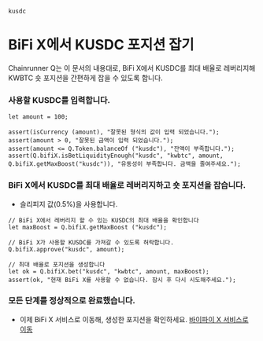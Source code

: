 ```meta-Currency
kusdc
```

# BiFi X에서 KUSDC 포지션 잡기

Chainrunner Q는 이 문서의 내용대로, BiFi X에서 KUSDC를 최대 배율로 레버리지해 KWBTC 숏 포지션을 간편하게 잡을 수 있도록 합니다.

### 사용할 KUSDC를 입력합니다.

```input KUSDC
let amount = 100;
```

```input-Verify
assert(isCurrency (amount), "잘못된 형식의 값이 입력 되었습니다.");
assert(amount > 0, "잘못된 금액이 입력 되었습니다.");
assert(amount <= Q.Token.balanceOf ("kusdc"), "잔액이 부족합니다.");
assert(Q.bifiX.isBetLiquidityEnough("kusdc", "kwbtc", amount, Q.bifiX.getMaxBoost("kusdc")), "유동성이 부족합니다. 금액을 줄여주세요.");
```

### BiFi X에서 KUSDC를 최대 배율로 레버리지하고 숏 포지션을 잡습니다.

- 슬리피지 값(0.5%)을 사용합니다.

```taster
// BiFi X에서 레버리지 할 수 있는 KUSDC의 최대 배율을 확인합니다
let maxBoost = Q.bifiX.getMaxBoost ("kusdc");

// BiFi X가 사용할 KUSDC를 가져갈 수 있도록 허락합니다.
Q.bifiX.approve("kusdc", amount);

// 최대 배율로 포지션을 생성합니다
let ok = Q.bifiX.bet("kusdc", "kwbtc", amount, maxBoost);
assert(ok, "현재 BiFi X를 사용할 수 없습니다. 잠시 후 다시 시도해주세요.");
```

### 모든 단계를 정상적으로 완료했습니다.

- 이제 BiFi X 서비스로 이동해, 생성한 포지션을 확인하세요. [바이파이 X 서비스로 이동](https://x.bifi.finance/)
